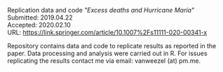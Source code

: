 Replication data and code *"Excess deaths and Hurricane María"*    
Submitted: 2019.04.22       
Accepted: 2020.02.10    
URL: https://link.springer.com/article/10.1007%2Fs11111-020-00341-x    

Repository contains data and code to replicate results as reported in the paper. 
Data processing and analysis were carried out in R. 
For issues replicating the results contact me via email: vanweezel (at) pm.me.

